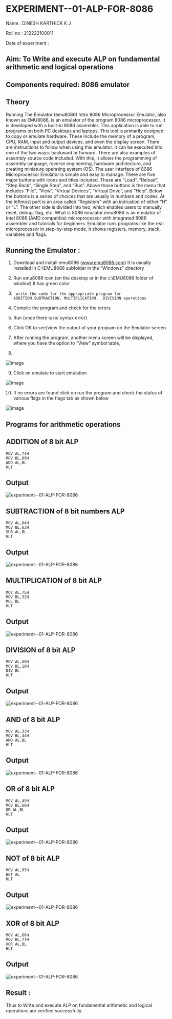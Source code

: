 # EXPERIMENT--01-ALP-FOR-8086
Name : DINESH KARTHICK K J

Roll no : 212222100011

Date of experiment :

## Aim: To Write and execute ALP on fundamental arithmetic and logical operations
## Components required: 8086  emulator 
## Theory 
Running The Emulator (emu8086) Intro 8086 Microprocessor Emulator, also known as EMU8086, is an emulator of the program 8086 microprocessor. It is developed with a built-in 8086 assembler. This application is able to run programs on both PC desktops and laptops. This tool is primarily designed to copy or emulate hardware. These include the memory of a program, CPU, RAM, input and output devices, and even the display screen. There are instructions to follow when using this emulator. It can be executed into one of the two ways: backward or forward. There are also examples of assembly source code included. With this, it allows the programming of assembly language, reverse engineering, hardware architecture, and creating miniature operating system (OS). The user interface of 8086 Microprocessor Emulator is simple and easy to manage. There are five major buttons with icons and titles included. These are “Load”, “Reload”, “Step Back”, “Single Step”, and “Run”. Above those buttons is the menu that includes “File”, “View”, “Virtual Devices”, “Virtual Drive”, and “Help”. Below the buttons is a series of choices that are usually in numbers and codes. At the leftmost part is an area called “Registers” with an indication of either “H” or “L”. The other side is divided into two, which enables users to manually reset, debug, flag, etc. What is 8086 emulator emu8086 is an emulator of Intel 8086 (AMD compatible) microprocessor with integrated 8086 assembler and tutorials for beginners. Emulator runs programs like the real microprocessor in step-by-step mode. it shows registers, memory, stack, variables and flags.


## Running the Emulator :
1.	Download and install emu8086 (www.emu8086.com) It is usually installed in C:\EMU8086 subfolder in the “Windows” directory
2.	  Run  emu8086 icon (on the desktop or in the c:\EMU8086 folder of window) It has green color 
 
 
3.		write the code for the appropriate program for ADDITION,SUBTRACTION, MULTIPLICATION,  DIVISION operations 

4.	 Compile the program and check for the errors 
5.	Run (once there is no syntax error) 

6.	Click OK to see/view the output of your program on the Emulator screen. 


7.	After running the program, another menu screen will be displayed, where you have the option to “View” symbol table,
8.	 


![image](https://user-images.githubusercontent.com/36288975/189273263-d65baae9-4b8f-4723-afb3-c0ffa4052b04.png)











9.	Click on emulate to start emulation 








![image](https://user-images.githubusercontent.com/36288975/189273273-9bb36ec1-e2e8-4892-8d35-37707332bfdc.png)








10.	If no errors are found click on run the program and check the status of various flags in the flags tab as shown below 






![image](https://user-images.githubusercontent.com/36288975/189273277-113a2a33-4a40-4ff8-95a5-ecd3a1f504fe.png)







## Programs for arithmetic  operations

## ADDITION of 8 bit ALP 
```
MOV AL,74H
MOV BL,69H
ADD AL,BL
HLT
```
## Output  
![experiment--01-ALP-FOR-8086](1.png)
## SUBTRACTION of 8 bit numbers  ALP 
```
MOV AL,84H
MOV BL,63H
SUB AL,BL
HLT
```
## Output  
![experiment--01-ALP-FOR-8086](2.png)
## MULTIPLICATION of 8 bit ALP 
```
MOV AL,75H
MOV BL,32H
MUL BL
HLT
```
## Output  
![experiment--01-ALP-FOR-8086](3.png)

## DIVISION of 8 bit ALP 
```
MOV AL,68H
MOV BL,18H
DIV BL
HLT
```
## Output  
![experiment--01-ALP-FOR-8086](4.png)
## AND of 8 bit ALP 
```
MOV AL,33H
MOV BL,44H
AND AL,BL
HLT
```
## Output 
![experiment--01-ALP-FOR-8086](5.png)
## OR of 8 bit ALP 
```
MOV AL,45H
MOV BL,66H
OR AL,BL
HLT
```
## Output 
![experiment--01-ALP-FOR-8086](6.png)
## NOT of 8 bit ALP 
```
MOV AL,65H
NOT AL
HLT
```
## Output 
![experiment--01-ALP-FOR-8086](8.png)
## XOR of 8 bit ALP 
```
MOV AL,66H
MOV BL,77H
XOR AL,BL
HLT
```
## Output 
![experiment--01-ALP-FOR-8086](7.png)
## Result :
Thus to Write and execute ALP on fundamental arithmetic and logical operations are verified successfully.








